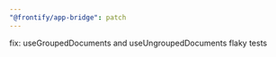 ```yaml
---
"@frontify/app-bridge": patch
---
```


fix: useGroupedDocuments and useUngroupedDocuments flaky tests
